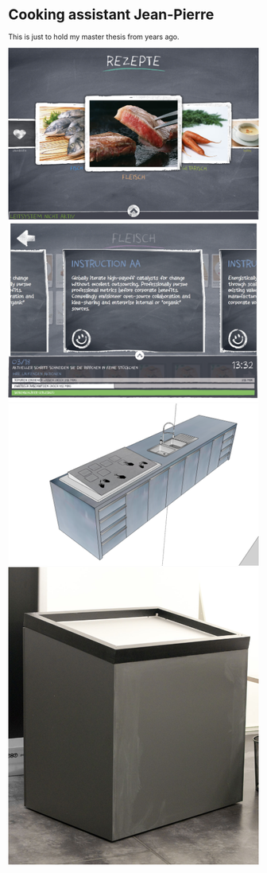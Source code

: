 # Cooking assistant Jean-Pierre

This is just to hold my master thesis from years ago.

![](images/01.png)
![](images/02.png)
![](images/kitchen.png)
![](images/DSC_0008.jpg)
